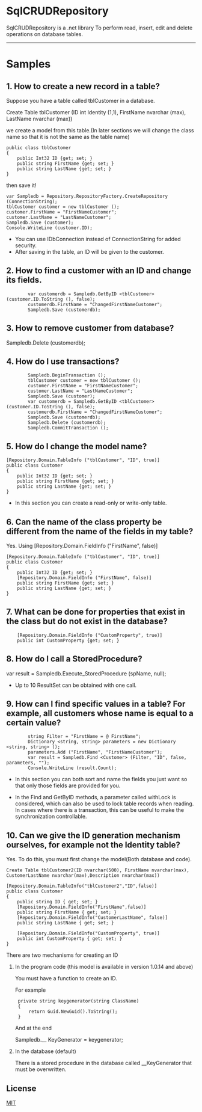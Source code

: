 # SqlCRUDRepository

SqlCRUDRepository is a .net library To perform read, insert, edit and delete operations on database tables.

-----
# Samples

## 1. How to create a new record in a table?
Suppose you have a table called tblCustomer in a database.

Create Table tblCustomer (ID int Identity (1,1), FirstName nvarchar (max), LastName nvarchar (max))

we create a model from this table.(In later sections we will change the class name so that it is not the same as the table name)

    public class tblCustomer
    {
        public Int32 ID {get; set; }
        public string FirstName {get; set; }
        public string LastName {get; set; }
    }
    
then save it!


    var Sampledb = Repository.RepositoryFactory.CreateRepository (ConnectionString);
    tblCustomer customer = new tblCustomer ();
    customer.FirstName = "FirstNameCustomer";
    customer.LastName = "LastNameCustomer";
    Sampledb.Save (customer);
    Console.WriteLine (customer.ID);

* You can use IDbConnection instead of ConnectionString for added security.
* After saving in the table, an ID will be given to the customer.
## 2. How to find a customer with an ID and change its fields.
            var customerdb = Sampledb.GetByID <tblCustomer> (customer.ID.ToString (), false);
            customerdb.FirstName = "ChangedFirstNameCustomer";
            Sampledb.Save (customerdb);
## 3. How to remove customer from database?
Sampledb.Delete (customerdb);
## 4. How do I use transactions?
            Sampledb.BeginTransaction ();
            tblCustomer customer = new tblCustomer ();
            customer.FirstName = "FirstNameCustomer";
            customer.LastName = "LastNameCustomer";
            Sampledb.Save (customer);
            var customerdb = Sampledb.GetByID <tblCustomer> (customer.ID.ToString (), false);
            customerdb.FirstName = "ChangedFirstNameCustomer";
            Sampledb.Save (customerdb);
            Sampledb.Delete (customerdb);
            Sampledb.CommitTransaction ();
## 5. How do I change the model name?
    [Repository.Domain.TableInfo ("tblCustomer", "ID", true)]
    public class Customer
    {
        public Int32 ID {get; set; }
        public string FirstName {get; set; }
        public string LastName {get; set; }
    }
* In this section you can create a read-only or write-only table.
## 6. Can the name of the class property be different from the name of the fields in my table?
Yes. Using [Repository.Domain.FieldInfo ("FirstName", false)]

    [Repository.Domain.TableInfo ("tblCustomer", "ID", true)]
    public class Customer
    {
        public Int32 ID {get; set; }
        [Repository.Domain.FieldInfo ("FirstName", false)]
        public string FirstName {get; set; }
        public string LastName {get; set; }
    }

## 7. What can be done for properties that exist in the class but do not exist in the database?
        [Repository.Domain.FieldInfo ("CustomProperty", true)]
        public int CustomProperty {get; set; }
## 8. How do I call a StoredProcedure?
var result = Sampledb.Execute_StoredProcedure <Customer> (spName, null);
* Up to 10 ResultSet can be obtained with one call.
## 9. How can I find specific values ​​in a table? For example, all customers whose name is equal to a certain value?
            string Filter = "FirstName = @ FirstName";
            Dictionary <string, string> parameters = new Dictionary <string, string> ();
            parameters.Add ("FirstName", "FirstNameCustomer");
            var result = Sampledb.Find <Customer> (Filter, "ID", false, parameters, "");
            Console.WriteLine (result.Count);

* In this section you can both sort and name the fields you just want so that only those fields are provided for you.
    
* In the Find and GetByID methods, a parameter called withLock is considered, which can also be used to lock table records when reading. In cases where there is a transaction, this can be useful to make the synchronization controllable.
    
## 10. Can we give the ID generation mechanism ourselves, for example not the Identity table?
Yes.
To do this, you must first change the model(Both database and code).
    
    Create Table tblCustomer2(ID nvarchar(500), FirstName nvarchar(max), CustomerLastName nvarchar(max),Description nvarchar(max))
    
    [Repository.Domain.TableInfo("tblCustomer2","ID",false)]
    public class Customer
    {
        public string ID { get; set; }
        [Repository.Domain.FieldInfo("FirstName",false)]
        public string FirstName { get; set; }
        [Repository.Domain.FieldInfo("CustomerLastName", false)]
        public string LastName { get; set; }

        [Repository.Domain.FieldInfo("CustomProperty", true)]
        public int CustomProperty { get; set; }
    }

There are two mechanisms for creating an ID
1. In the program code (this model is available in version 1.0.14 and above)
    
    You must have a function to create an ID.
    
    For example
    
        private string keygenerator(string ClassName)
        {
            return Guid.NewGuid().ToString();
        }
    
    And at the end
    
    Sampledb.__ KeyGenerator = keygenerator;
    
    
2. In the database (default)
    
    There is a stored procedure in the database called __KeyGenerator that must be overwritten.
    
## License
[MIT](https://choosealicense.com/licenses/mit/)
